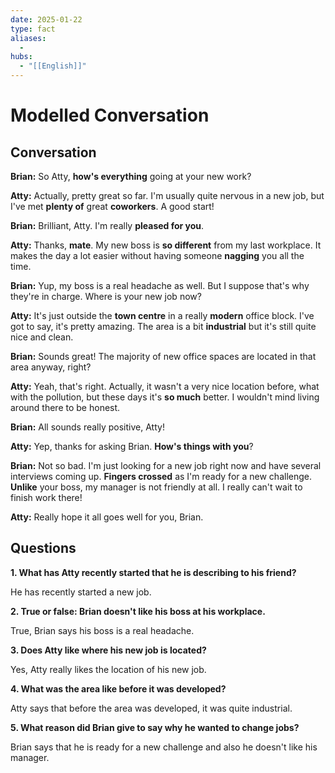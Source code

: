 ```yaml
---
date: 2025-01-22
type: fact
aliases:
  -
hubs:
  - "[[English]]"
---
```


# Modelled Conversation


## Conversation

**Brian:** So Atty, **how's everything** going at your new work?

**Atty:** Actually, pretty great so far. I'm usually quite nervous in a new job, but I've met **plenty of** great **coworkers**. A good start!

**Brian:** Brilliant, Atty. I'm really **pleased for you**.

**Atty:** Thanks, **mate**. My new boss is **so different** from my last workplace. It makes the day a lot easier without having someone **nagging** you all the time.

**Brian:** Yup, my boss is a real headache as well. But I suppose that's why they're in charge. Where is your new job now?

**Atty:** It's just outside the **town centre** in a really **modern** office block. I've got to say, it's pretty amazing. The area is a bit **industrial** but it's still quite nice and clean.

**Brian:** Sounds great! The majority of new office spaces are located in that area anyway, right?

**Atty:** Yeah, that's right. Actually, it wasn't a very nice location before, what with the pollution, but these days it's **so much** better. I wouldn't mind living around there to be honest.

**Brian:** All sounds really positive, Atty!

**Atty:** Yep, thanks for asking Brian. **How's things with you**?

**Brian:** Not so bad. I'm just looking for a new job right now and have several interviews coming up. **Fingers crossed** as I'm ready for a new challenge. **Unlike** your boss, my manager is not friendly at all. I really can't wait to finish work there!

**Atty:** Really hope it all goes well for you, Brian.


## Questions

**1. What has Atty recently started that he is describing to his friend?**

He has recently started a new job.


**2. True  or false: Brian doesn't like his boss at his workplace.**

True, Brian says his boss is a real headache.


**3. Does Atty like where his new job is located?**

Yes, Atty really likes the location of his new job.


**4. What was the area like before it was developed?**

Atty says that before the area was developed, it was quite industrial.


**5. What reason did Brian give to say why he wanted to change jobs?**

Brian says that he is ready for a new challenge and also he doesn't like his manager.
